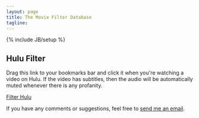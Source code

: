 ```yaml
---
layout: page
title: The Movie Filter Database
tagline:
---
```

{% include JB/setup %}

## Hulu Filter

Drag this link to your bookmarks bar and click it when you're watching a video on Hulu.  If the video has subtitles, then the audio will be automatically muted whenever there is any profanity.

<a href="javascript:(%28function%28%29%7Bwindow.baseUrl%3D%27http%3A//tmfdb.org%27%3Bwindow.readabilityToken%3D%27%27%3Bvar%20s%3Ddocument.createElement%28%27script%27%29%3Bs.setAttribute%28%27type%27%2C%27text/javascript%27%29%3Bs.setAttribute%28%27charset%27%2C%27UTF-8%27%29%3Bs.setAttribute%28%27src%27%2CbaseUrl%2B%27/hulu-filter/runner/application.js%27%29%3Bdocument.documentElement.appendChild%28s%29%3B%7D%29%28%29)">Filter Hulu</a>

If you have any comments or suggestions, feel free to [send me an email](mailto:me@jacobwg.com).


